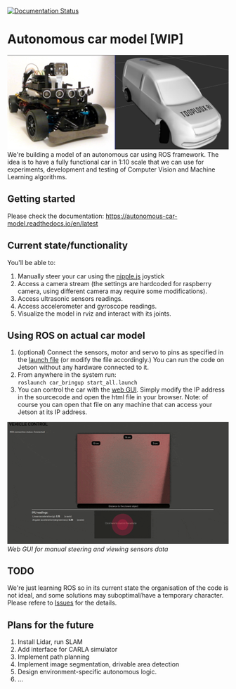 [![Documentation Status](https://readthedocs.org/projects/autonomous-car-model/badge/?version=latest)](https://autonomous-car-model.readthedocs.io/en/latest/?badge=latest)

# Autonomous car model [WIP]
![project overview](docs/source/images/overview_doc.JPG)  
We're building a model of an autonomous car using ROS framework. The idea is to have a fully functional car in 1:10 scale that we can use for experiments, development and testing of Computer Vision and Machine Learning algorithms.

## Getting started
Please check the documentation: https://autonomous-car-model.readthedocs.io/en/latest

## Current state/functionality
You'll be able to:
1. Manually steer your car using the [nipple.js](https://yoannmoi.net/nipplejs/) joystick
2. Access a camera stream (the settings are hardcoded for raspberry camera, using different camera may require some modifications).
3. Access ultrasonic sensors readings.
4. Access accelerometer and gyroscope readings.
5. Visualize the model in rviz and interact with its joints.

## Using ROS on actual car model
1. (optional) Connect the sensors, motor and servo to pins as specified in the [launch file](catkin_ws/src/car_bringup/launch/start_all.launch) (or modify the file accordingly.) You can run the code on Jetson without any hardware connected to it.
2. From anywhere in the system run:  
`roslaunch car_bringup start_all.launch`
3. You can control the car with the [web GUI](catkin_ws/src/robot_gui_bridge/gui/gui.html). Simply modify the IP address in the sourcecode and open the html file in your browser. Note: of course you can open that file on any machine that can access your Jetson at its IP address.

![robot_gui](docs/source/images/robot_gui.gif)
*Web GUI for manual steering and viewing sensors data*

## TODO
We're just learning ROS so in its current state the organisation of the code is not ideal, and some solutions may suboptimal/have a temporary character.  
Please refere to [Issues](https://github.com/tooploox/car_robot/issues) for the details. 

## Plans for the future
1. Install Lidar, run SLAM
2. Add interface for CARLA simulator 
3. Implement path planning
4. Implement image segmentation, drivable area detection
5. Design environment-specific autonomous logic.
6. ...
